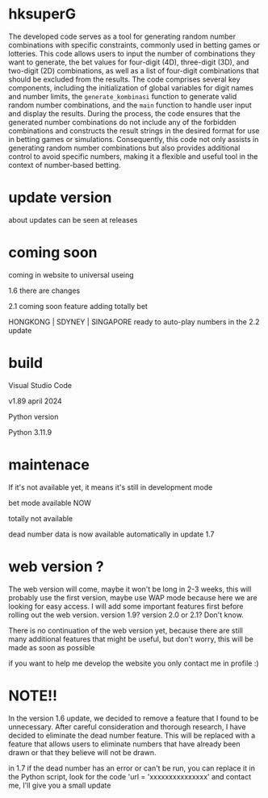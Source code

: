 # hksuperG

The developed code serves as a tool for generating random number combinations with specific constraints, commonly used in betting games or lotteries. This code allows users to input the number of combinations they want to generate, the bet values for four-digit (4D), three-digit (3D), and two-digit (2D) combinations, as well as a list of four-digit combinations that should be excluded from the results. The code comprises several key components, including the initialization of global variables for digit names and number limits, the `generate_kombinasi` function to generate valid random number combinations, and the `main` function to handle user input and display the results. During the process, the code ensures that the generated number combinations do not include any of the forbidden combinations and constructs the result strings in the desired format for use in betting games or simulations. Consequently, this code not only assists in generating random number combinations but also provides additional control to avoid specific numbers, making it a flexible and useful tool in the context of number-based betting.

# update version
about updates can be seen at releases

# coming soon
coming in website to universal useing

1.6 there are changes

2.1 coming soon feature adding totally bet

HONGKONG | SDYNEY | SINGAPORE ready to auto-play numbers in the 2.2 update 


# build
Visual Studio Code

v1.89 april 2024

Python version

Python 3.11.9

# maintenace
If it's not available yet, it means it's still in development mode

bet mode available NOW

totally not available

dead number data is now available automatically in update 1.7

# web version ?

The web version will come, maybe it won't be long in 2-3 weeks, this will probably use the first version, maybe use WAP mode because here we are looking for easy access. I will add some important features first before rolling out the web version. version 1.9? version 2.0 or 2.1? Don't know.

There is no continuation of the web version yet, because there are still many additional features that might be useful, but don't worry, this will be made as soon as possible

if you want to help me develop the website you only contact me in profile :)

# NOTE!!

In the version 1.6 update, we decided to remove a feature that I found to be unnecessary. After careful consideration and thorough research, I have decided to eliminate the dead number feature. This will be replaced with a feature that allows users to eliminate numbers that have already been drawn or that they believe will not be drawn.

in 1.7 if the dead number has an error or can't be run, you can replace it in the Python script, look for the code 
'url = 'xxxxxxxxxxxxxxx'
and contact me, I'll give you a small update

